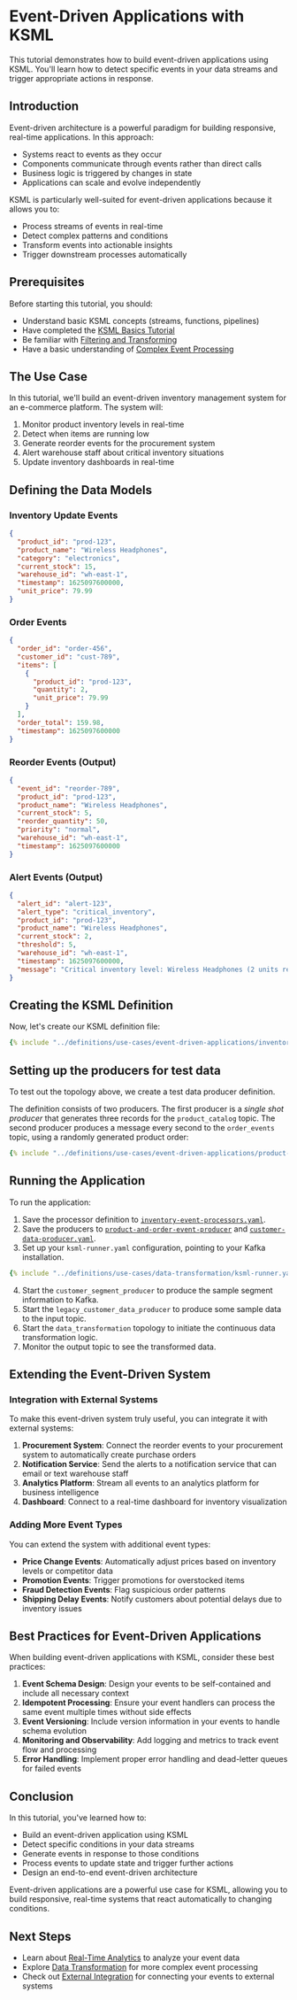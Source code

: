 # Event-Driven Applications with KSML

This tutorial demonstrates how to build event-driven applications using KSML. You'll learn how to detect specific events
in your data streams and trigger appropriate actions in response.

## Introduction

Event-driven architecture is a powerful paradigm for building responsive, real-time applications. In this approach:

- Systems react to events as they occur
- Components communicate through events rather than direct calls
- Business logic is triggered by changes in state
- Applications can scale and evolve independently

KSML is particularly well-suited for event-driven applications because it allows you to:

- Process streams of events in real-time
- Detect complex patterns and conditions
- Transform events into actionable insights
- Trigger downstream processes automatically

## Prerequisites

Before starting this tutorial, you should:

- Understand basic KSML concepts (streams, functions, pipelines)
- Have completed the [KSML Basics Tutorial](../getting-started/basics-tutorial.md)
- Be familiar with [Filtering and Transforming](../tutorials/beginner/filtering-transforming.md)
- Have a basic understanding of [Complex Event Processing](../tutorials/advanced/complex-event-processing.md)

## The Use Case

In this tutorial, we'll build an event-driven inventory management system for an e-commerce platform. The system will:

1. Monitor product inventory levels in real-time
2. Detect when items are running low
3. Generate reorder events for the procurement system
4. Alert warehouse staff about critical inventory situations
5. Update inventory dashboards in real-time

## Defining the Data Models

### Inventory Update Events

```json
{
  "product_id": "prod-123",
  "product_name": "Wireless Headphones",
  "category": "electronics",
  "current_stock": 15,
  "warehouse_id": "wh-east-1",
  "timestamp": 1625097600000,
  "unit_price": 79.99
}
```

### Order Events

```json
{
  "order_id": "order-456",
  "customer_id": "cust-789",
  "items": [
    {
      "product_id": "prod-123",
      "quantity": 2,
      "unit_price": 79.99
    }
  ],
  "order_total": 159.98,
  "timestamp": 1625097600000
}
```

### Reorder Events (Output)

```json
{
  "event_id": "reorder-789",
  "product_id": "prod-123",
  "product_name": "Wireless Headphones",
  "current_stock": 5,
  "reorder_quantity": 50,
  "priority": "normal",
  "warehouse_id": "wh-east-1",
  "timestamp": 1625097600000
}
```

### Alert Events (Output)

```json
{
  "alert_id": "alert-123",
  "alert_type": "critical_inventory",
  "product_id": "prod-123",
  "product_name": "Wireless Headphones",
  "current_stock": 2,
  "threshold": 5,
  "warehouse_id": "wh-east-1",
  "timestamp": 1625097600000,
  "message": "Critical inventory level: Wireless Headphones (2 units remaining)"
}
```

## Creating the KSML Definition

Now, let's create our KSML definition file:

```yaml
{% include "../definitions/use-cases/event-driven-applications/inventory-event-processors.yaml" %}
```

## Setting up the producers for test data

To test out the topology above, we create a test data producer definition.

The definition consists of two producers. The first producer is a _single shot producer_ that generates three records
for the `product_catalog` topic. The second producer produces a message every second to the `order_events` topic, using
a randomly generated product order:

```yaml
{% include "../definitions/use-cases/event-driven-applications/product-and-order-event-producer.yaml" %}
```

## Running the Application

To run the application:

1. Save the processor definition to
   [`inventory-event-processors.yaml`](../definitions/use-cases/event-driven-applications/inventory-event-processors.yaml).
2. Save the producers to
   [`product-and-order-event-producer`](../definitions/use-cases/event-driven-applications/product-and-order-event-producer.yaml)
   and
   [`customer-data-producer.yaml`](../definitions/use-cases/data-transformation/customer-data-producer.yaml).
3. Set up your `ksml-runner.yaml` configuration, pointing to your Kafka installation.

```yaml
{% include "../definitions/use-cases/data-transformation/ksml-runner.yaml" %}
```

4. Start the `customer_segment_producer` to produce the sample segment information to Kafka.
5. Start the `legacy_customer_data_producer` to produce some sample data to the input topic.
6. Start the `data_transformation` topology to initiate the continuous data transformation logic.
7. Monitor the output topic to see the transformed data.

## Extending the Event-Driven System

### Integration with External Systems

To make this event-driven system truly useful, you can integrate it with external systems:

1. **Procurement System**: Connect the reorder events to your procurement system to automatically create purchase orders
2. **Notification Service**: Send the alerts to a notification service that can email or text warehouse staff
3. **Analytics Platform**: Stream all events to an analytics platform for business intelligence
4. **Dashboard**: Connect to a real-time dashboard for inventory visualization

### Adding More Event Types

You can extend the system with additional event types:

- **Price Change Events**: Automatically adjust prices based on inventory levels or competitor data
- **Promotion Events**: Trigger promotions for overstocked items
- **Fraud Detection Events**: Flag suspicious order patterns
- **Shipping Delay Events**: Notify customers about potential delays due to inventory issues

## Best Practices for Event-Driven Applications

When building event-driven applications with KSML, consider these best practices:

1. **Event Schema Design**: Design your events to be self-contained and include all necessary context
2. **Idempotent Processing**: Ensure your event handlers can process the same event multiple times without side effects
3. **Event Versioning**: Include version information in your events to handle schema evolution
4. **Monitoring and Observability**: Add logging and metrics to track event flow and processing
5. **Error Handling**: Implement proper error handling and dead-letter queues for failed events

## Conclusion

In this tutorial, you've learned how to:

- Build an event-driven application using KSML
- Detect specific conditions in your data streams
- Generate events in response to those conditions
- Process events to update state and trigger further actions
- Design an end-to-end event-driven architecture

Event-driven applications are a powerful use case for KSML, allowing you to build responsive, real-time systems that
react automatically to changing conditions.

## Next Steps

- Learn about [Real-Time Analytics](real-time-analytics.md) to analyze your event data
- Explore [Data Transformation](data-transformation.md) for more complex event processing
- Check out [External Integration](../tutorials/advanced/external-integration.md) for connecting your events to external
  systems